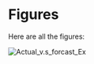 # Figures

Here are all the figures:

![Actual_v.s_forcast_Ex](figures/Actual_v.s_forcast_Ex.png)



